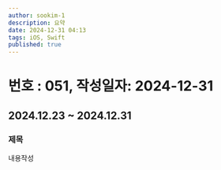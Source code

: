 ```yaml
---
author: sookim-1
description: 요약
date: 2024-12-31 04:13
tags: iOS, Swift
published: true
---
```

# 번호 : 051, 작성일자: 2024-12-31
## 2024.12.23 ~ 2024.12.31
### 제목
내용작성
